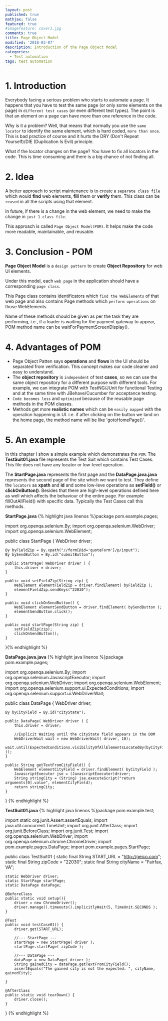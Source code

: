 ```yaml
---
layout: post
published: true
mathjax: false
featured: true
#imagefeature: cover1.jpg
comments: true
title: Page Object Model
modified: '2018-03-07'
description: Introduction of the Page Object Model
categories:
  - Test automation
tags: test automation
---
```

# 1. Introduction

Everybody facing a serious problem who starts to automate a page. It happens that you have to test the same page (or only some elements on the page) in `different test cases` (or even different test types).
The point is that an element on a page can have more than one reference in the code.

Why is it a problem? Well, that means that normally you use the `same locator` to identify the same element, which is hard coded, `more than once`.
This is bad practice of course and it hurts the DRY (Don't Repeat Yourself)/DIE (Duplication Is Evil) principle.

What if the locator changes on the page? You have to fix all locators in the code. This is time consuming and there is a big chance of not finding all.

# 2. Idea

A better approach to script maintenance is to create a `separate class file` which would **find** web elements, **fill** them or **verify** them. This class can be `reused` in all the scripts using that element. 

In future, if there is a change in the web element, we need to make the change in `just 1 class file`.

This approach is called `Page Object Model(POM)`. It helps make the code more readable, maintainable, and reusable.

# 3. Conclusion - POM

**Page Object Model** is a `design pattern` to create **Object Repository** for web UI elements. 

Under this model, each `web page` in the application should have a corresponding `page class`.

This Page class contains identificators which `find the WebElements` of that web page and also contains Page methods which `perform operations` on those WebElements. 

Name of these methods should be given as per the task they are performing, i.e., if a loader is waiting for the payment gateway to appear, POM method name can be waitForPaymentScreenDisplay().

# 4. Advantages of POM

- Page Object Patten says **operations** and **flows** in the UI should be separated from verification. This concept makes our code cleaner and easy to understand.
- The **object repository** is `independent` of test **cases**, so we can use the same object repository for a different purpose with different tools. For example, we can integrate POM with TestNG/JUnit for functional Testing and at the same time with JBehave/Cucumber for acceptance testing.
- `Code becomes less` and `optimized` because of the reusable page methods in the POM classes. 
- Methods get more **realistic names** which can be `easily mapped` with the operation happening in UI. i.e. if after clicking on the button we land on the home page, the method name will be like 'gotoHomePage()'.

# 5. An example

In this chapter I show a simple example which demonstrates the `POM`.
The **TestSuit01.java** file represents the Test Suit which contains Test Cases.
This file does not have any locator or low-level operation.

The **StartPage.java** represents the first page and the **DataPage.java.java** represents the second page of the site which we want to test.
They define the `locators` as **xpath** and **id** and some low-leve operations as **setField()** or **clickOnButton()**. Besides that there are high-level operations defined here as well which affects the behaviour of the entire page. For example fillOutAllField() with specific data. Typically the Test Cases call this methods.


**StartPage.java**
{% highlight java linenos %}package pom.example.pages;

import org.openqa.selenium.By;
import org.openqa.selenium.WebDriver;
import org.openqa.selenium.WebElement;

public class StartPage {
	WebDriver driver;
	
	By byFieldZip = By.xpath("//form[@id='quoteForm']/p/input");
	By bySendButton = By.id("submitButton");
	
	public StartPage( WebDriver driver ) {
		this.driver = driver;
	}
	
	public void setFieldZip(String zip) {		
		WebElement elementFieldZip = driver.findElement( byFieldZip );
		elementFieldZip.sendKeys("22030");
	}
	
	public void clickOnSendButton() {		
		WebElement elementSendButton = driver.findElement( bySendButton );
		elementSendButton.click();
	}
	
	public void startPage(String zip) {
		setFieldZip(zip);
		clickOnSendButton();
	}
}{% endhighlight %}

**DataPage.java.java**
{% highlight java linenos %}package pom.example.pages;

import org.openqa.selenium.By;
import org.openqa.selenium.JavascriptExecutor;
import org.openqa.selenium.WebDriver;
import org.openqa.selenium.WebElement;
import org.openqa.selenium.support.ui.ExpectedConditions;
import org.openqa.selenium.support.ui.WebDriverWait;

public class DataPage {
	WebDriver driver;

	By byCityField = By.id("cityState");
	
	public DataPage( WebDriver driver ) {
		this.driver = driver;
		
		//Explicit Waiting until the cityState field appears in the DOM
		WebDriverWait wait = new WebDriverWait( driver, 10);				
		wait.until(ExpectedConditions.visibilityOfAllElementsLocatedBy(byCityField ));
	}
	
	public String getTextFromCityField() {
		WebElement elementCityField = driver.findElement( byCityField );
		JavascriptExecutor jse = (JavascriptExecutor)driver;
		String stringCity = (String) jse.executeScript("return arguments[0].value", elementCityField);
		return stringCity;		
	}	
}
{% endhighlight %}

**TestSuit01.java**
{% highlight java linenos %}package pom.example.test;

import static org.junit.Assert.assertEquals;
import java.util.concurrent.TimeUnit;
import org.junit.AfterClass;
import org.junit.BeforeClass;
import org.junit.Test;
import org.openqa.selenium.WebDriver;
import org.openqa.selenium.chrome.ChromeDriver;
import pom.example.pages.DataPage;
import pom.example.pages.StartPage;

public class TestSuit01 {
	static final String START_URL = "http://geico.com";
	static final String zipCode = "22030";
	static final String cityName = "Fairfax, VA";
	
	static WebDriver driver;
	static StartPage startPage;
	static DataPage dataPage;
	
	@BeforeClass
	public static void setup(){
		driver = new ChromeDriver();		
		driver.manage().timeouts().implicitlyWait(5, TimeUnit.SECONDS );
	}
	
	@Test
	public void testCase01() {
		driver.get(START_URL);
		
		//--- StartPage ---
		startPage = new StartPage( driver );
		startPage.startPage( zipCode );
		
		//--- DataPage ---
		dataPage = new DataPage( driver );
		String gainedCity = dataPage.getTextFromCityField();
		assertEquals("The gained city is not the expected: ", cityName, gainedCity);
		
	}	
	
	@AfterClass
	public static void tearDown() {
		driver.close();
	}
}
{% endhighlight %}
